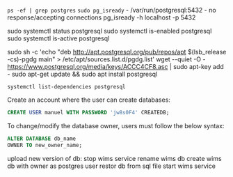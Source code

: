 `ps -ef | grep postgres`
`sudo pg_isready` - /var/run/postgresql:5432 - no response/accepting connections
pg_isready -h localhost -p 5432

sudo systemctl status postgresql
sudo systemctl is-enabled postgresql
sudo systemctl is-active postgresql


sudo sh -c 'echo "deb http://apt.postgresql.org/pub/repos/apt $(lsb_release -cs)-pgdg main" > /etc/apt/sources.list.d/pgdg.list'
wget --quiet -O - https://www.postgresql.org/media/keys/ACCC4CF8.asc | sudo apt-key add -
sudo apt-get update && sudo apt install postgresql

```
systemctl list-dependencies postgresql
```


Create an account where the user can create databases:
```sql
CREATE USER manuel WITH PASSWORD 'jw8s0F4' CREATEDB;
```

To change/modify the database owner, users must follow the below syntax:
```sql
ALTER DATABASE db_name
OWNER TO new_owner_name;
```


upload new version of db:
stop wims service
rename wims db
create wims db with owner
as postgres user restor db from sql file
start wims service


